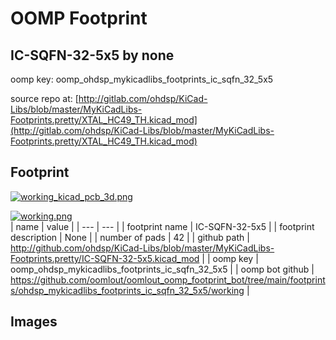 # OOMP Footprint  
## IC-SQFN-32-5x5  by none  
  
oomp key: oomp_ohdsp_mykicadlibs_footprints_ic_sqfn_32_5x5  
  
source repo at: [http://gitlab.com/ohdsp/KiCad-Libs/blob/master/MyKiCadLibs-Footprints.pretty/XTAL_HC49_TH.kicad_mod](http://gitlab.com/ohdsp/KiCad-Libs/blob/master/MyKiCadLibs-Footprints.pretty/XTAL_HC49_TH.kicad_mod)  
## Footprint  
  
[![working_kicad_pcb_3d.png](working_kicad_pcb_3d_600.png)](working_kicad_pcb_3d.png)  
  
[![working.png](working_600.png)](working.png)  
| name | value | 
| --- | --- | 
| footprint name | IC-SQFN-32-5x5 | 
| footprint description | None | 
| number of pads | 42 | 
| github path | http://github.com/ohdsp/KiCad-Libs/blob/master/MyKiCadLibs-Footprints.pretty/IC-SQFN-32-5x5.kicad_mod | 
| oomp key | oomp_ohdsp_mykicadlibs_footprints_ic_sqfn_32_5x5 | 
| oomp bot github | https://github.com/oomlout/oomlout_oomp_footprint_bot/tree/main/footprints/ohdsp_mykicadlibs_footprints_ic_sqfn_32_5x5/working | 
## Images  
